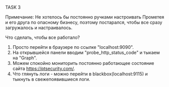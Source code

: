 TASK 3

Примечание:
Не хотелось бы постоянно ручками настроивать Прометея и его друга по опасному бизнесу, поэтому постарался, чтобы все сразу загружалось и настраивалось.

Что сделать, чтобы все работало?
1) Просто перейти в браузере по ссылке "localhost:9090".
2) На открывшейся панели вводим "probe_http_status_code" и тыкаем на "Graph".
3) Можем спокойно мониторить постоянно работающее состояние сайта https://ptsecurity.com/.
4) Что глянуть логи - можно перейти в blackbox(localhost:9115) и тыкнуть в свежепоявившиеся логи.
